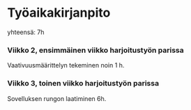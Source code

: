 # Työaikakirjanpito
yhteensä: 7h
### Viikko 2, ensimmäinen viikko harjoitustyön parissa

Vaativuusmäärittelyn tekeminen noin 1 h.

### Viikko 3, toinen viikko harjoitustyön parissa

Sovelluksen rungon laatiminen 6h.


